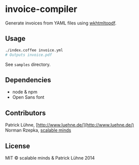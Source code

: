 # invoice-compiler

Generate invoices from YAML files using [wkhtmltopdf](http://wkhtmltopdf.org/).

## Usage
```bash
./index.coffee invoice.yml
# Outputs invoice.pdf
```

See `samples` directory.


## Dependencies
* node & npm
* Open Sans font


## Contributors
Patrick Lühne, [http://www.luehne.de/](http://www.luehne.de/)  
Norman Rzepka, [scalable minds](http://scm.io/)

## License
MIT &copy; scalable minds & Patrick Lühne 2014